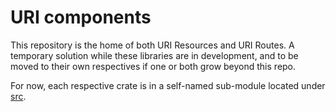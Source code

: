 # URI components #
This repository is the home of both URI Resources and URI Routes.
A temporary solution while these libraries are in development, and to
be moved to their own respectives if one or both grow beyond this repo.

For now, each respective crate is in a self-named sub-module located
under [src](./src/).